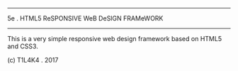 ******************************************
5e . HTML5 ReSPONSIVE WeB DeSIGN FRAMeWORK
******************************************

This is a very simple responsive web design framework based on HTML5 and CSS3.

(c) T1L4K4 . 2017